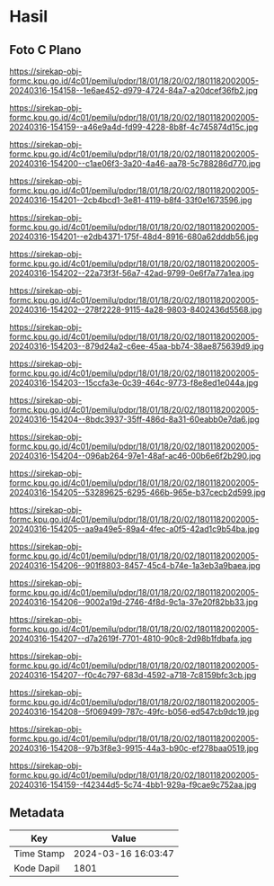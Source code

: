 # Hasil

## Foto C Plano

https://sirekap-obj-formc.kpu.go.id/4c01/pemilu/pdpr/18/01/18/20/02/1801182002005-20240316-154158--1e6ae452-d979-4724-84a7-a20dcef36fb2.jpg

https://sirekap-obj-formc.kpu.go.id/4c01/pemilu/pdpr/18/01/18/20/02/1801182002005-20240316-154159--a46e9a4d-fd99-4228-8b8f-4c745874d15c.jpg

https://sirekap-obj-formc.kpu.go.id/4c01/pemilu/pdpr/18/01/18/20/02/1801182002005-20240316-154200--c1ae06f3-3a20-4a46-aa78-5c788286d770.jpg

https://sirekap-obj-formc.kpu.go.id/4c01/pemilu/pdpr/18/01/18/20/02/1801182002005-20240316-154201--2cb4bcd1-3e81-4119-b8f4-33f0e1673596.jpg

https://sirekap-obj-formc.kpu.go.id/4c01/pemilu/pdpr/18/01/18/20/02/1801182002005-20240316-154201--e2db4371-175f-48d4-8916-680a62dddb56.jpg

https://sirekap-obj-formc.kpu.go.id/4c01/pemilu/pdpr/18/01/18/20/02/1801182002005-20240316-154202--22a73f3f-56a7-42ad-9799-0e6f7a77a1ea.jpg

https://sirekap-obj-formc.kpu.go.id/4c01/pemilu/pdpr/18/01/18/20/02/1801182002005-20240316-154202--278f2228-9115-4a28-9803-8402436d5568.jpg

https://sirekap-obj-formc.kpu.go.id/4c01/pemilu/pdpr/18/01/18/20/02/1801182002005-20240316-154203--879d24a2-c6ee-45aa-bb74-38ae875639d9.jpg

https://sirekap-obj-formc.kpu.go.id/4c01/pemilu/pdpr/18/01/18/20/02/1801182002005-20240316-154203--15ccfa3e-0c39-464c-9773-f8e8ed1e044a.jpg

https://sirekap-obj-formc.kpu.go.id/4c01/pemilu/pdpr/18/01/18/20/02/1801182002005-20240316-154204--8bdc3937-35ff-486d-8a31-60eabb0e7da6.jpg

https://sirekap-obj-formc.kpu.go.id/4c01/pemilu/pdpr/18/01/18/20/02/1801182002005-20240316-154204--096ab264-97e1-48af-ac46-00b6e6f2b290.jpg

https://sirekap-obj-formc.kpu.go.id/4c01/pemilu/pdpr/18/01/18/20/02/1801182002005-20240316-154205--53289625-6295-466b-965e-b37cecb2d599.jpg

https://sirekap-obj-formc.kpu.go.id/4c01/pemilu/pdpr/18/01/18/20/02/1801182002005-20240316-154205--aa9a49e5-89a4-4fec-a0f5-42ad1c9b54ba.jpg

https://sirekap-obj-formc.kpu.go.id/4c01/pemilu/pdpr/18/01/18/20/02/1801182002005-20240316-154206--901f8803-8457-45c4-b74e-1a3eb3a9baea.jpg

https://sirekap-obj-formc.kpu.go.id/4c01/pemilu/pdpr/18/01/18/20/02/1801182002005-20240316-154206--9002a19d-2746-4f8d-9c1a-37e20f82bb33.jpg

https://sirekap-obj-formc.kpu.go.id/4c01/pemilu/pdpr/18/01/18/20/02/1801182002005-20240316-154207--d7a2619f-7701-4810-90c8-2d98b1fdbafa.jpg

https://sirekap-obj-formc.kpu.go.id/4c01/pemilu/pdpr/18/01/18/20/02/1801182002005-20240316-154207--f0c4c797-683d-4592-a718-7c8159bfc3cb.jpg

https://sirekap-obj-formc.kpu.go.id/4c01/pemilu/pdpr/18/01/18/20/02/1801182002005-20240316-154208--5f069499-787c-49fc-b056-ed547cb9dc19.jpg

https://sirekap-obj-formc.kpu.go.id/4c01/pemilu/pdpr/18/01/18/20/02/1801182002005-20240316-154208--97b3f8e3-9915-44a3-b90c-ef278baa0519.jpg

https://sirekap-obj-formc.kpu.go.id/4c01/pemilu/pdpr/18/01/18/20/02/1801182002005-20240316-154159--f42344d5-5c74-4bb1-929a-f9cae9c752aa.jpg


## Metadata

| Key        | Value               |
| ---------- | ------------------- |
| Time Stamp | 2024-03-16 16:03:47 |
| Kode Dapil | 1801                |



